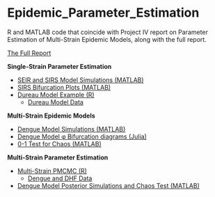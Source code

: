 # Epidemic_Parameter_Estimation
R and MATLAB code that coincide with Project IV report on Parameter Estimation of Multi-Strain Epidemic Models, along with the full report.

[The Full Report](https://github.com/i-adamson/Epidemic_Parameter_Estimation/blob/950e22a363c8b21f0297db0f843ba1e2b967e012/Adamson%20-%20Parameter%20Estimation%20.pdf)

**Single-Strain Parameter Estimation**
- [SEIR and SIRS Model Simulations (MATLAB)](https://github.com/i-adamson/Epidemic_Parameter_Estimation/blob/7ba34b3d7f3476cc16550d0538476b964d10cc4b/SEIR_SIRS_sim)
- [SIRS Bifurcation Plots (MATLAB)](https://github.com/i-adamson/Epidemic_Parameter_Estimation/blob/1fea98a4151ff4c2f74315c53c011a0180262c9c/SIRS_bifurcations.m)
- [Dureau Model Example (R)](https://github.com/i-adamson/Epidemic_Parameter_Estimation/blob/a06b1bf5333a029bc0e8eb3bb624a200e7ae96b2/PMCMC.dureau.R)
  - [Dureau Model Data](https://github.com/i-adamson/Epidemic_Parameter_Estimation/blob/2e70a479ac2e30ab1c9dcdd6903b8bd86d7145ce/PMCMC.Dureau.RData)


**Multi-Strain Epidemic Models**
- [Dengue Model Simulations (MATLAB)](https://github.com/i-adamson/Epidemic_Parameter_Estimation/blob/7751aab120971d7eaf54f455dcbb84a467025fe7/Dengue_model.m)
- [Dengue Model φ Bifurcation diagrams (Julia)](https://github.com/i-adamson/Epidemic_Parameter_Estimation/blob/07b14e13f92a4e70bfcb69dc4c8e0ce26f589a8e/Dengue_phi_bifurcations)
- [0-1 Test for Chaos (MATLAB)](https://github.com/i-adamson/Epidemic_Parameter_Estimation/blob/0b6a5d4b0b940745651698abd29de5a7cfd30a95/Dengue_zero_one.m)


**Multi-Strain Parameter Estimation**
- [Multi-Strain PMCMC (R)](https://github.com/i-adamson/Epidemic_Parameter_Estimation/blob/3143a76e5aceefccba65c4e75672b81be2e3c2a6/Multi-Strain%20Estimation.R)
  - [Dengue and DHF Data](https://github.com/i-adamson/Epidemic_Parameter_Estimation/blob/417907e6c1e987cd489e551a42e83b2d790a5b47/Dengue_cases.csv)
- [Dengue Model Posterior Simulations and Chaos Test (MATLAB)](https://github.com/i-adamson/Epidemic_Parameter_Estimation/blob/84de7c8b629e8ba3fab777444ff5d3475fe9f1fc/Dengue_model_est.m)
